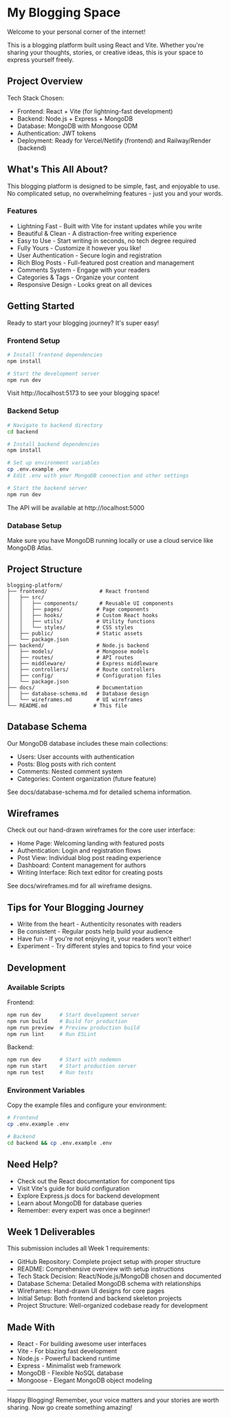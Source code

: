 # My Blogging Space

Welcome to your personal corner of the internet!

This is a blogging platform built using React and Vite. Whether you're sharing your thoughts, stories, or creative ideas, this is your space to express yourself freely.

## Project Overview

Tech Stack Chosen:
- Frontend: React + Vite (for lightning-fast development)
- Backend: Node.js + Express + MongoDB
- Database: MongoDB with Mongoose ODM
- Authentication: JWT tokens
- Deployment: Ready for Vercel/Netlify (frontend) and Railway/Render (backend)

## What's This All About?

This blogging platform is designed to be simple, fast, and enjoyable to use. No complicated setup, no overwhelming features - just you and your words.

### Features

- Lightning Fast - Built with Vite for instant updates while you write
- Beautiful & Clean - A distraction-free writing experience
- Easy to Use - Start writing in seconds, no tech degree required
- Fully Yours - Customize it however you like!
- User Authentication - Secure login and registration
- Rich Blog Posts - Full-featured post creation and management
- Comments System - Engage with your readers
- Categories & Tags - Organize your content
- Responsive Design - Looks great on all devices

## Getting Started

Ready to start your blogging journey? It's super easy!

### Frontend Setup

```bash
# Install frontend dependencies
npm install

# Start the development server
npm run dev
```

Visit http://localhost:5173 to see your blogging space!

### Backend Setup

```bash
# Navigate to backend directory
cd backend

# Install backend dependencies
npm install

# Set up environment variables
cp .env.example .env
# Edit .env with your MongoDB connection and other settings

# Start the backend server
npm run dev
```

The API will be available at http://localhost:5000

### Database Setup

Make sure you have MongoDB running locally or use a cloud service like MongoDB Atlas.

## Project Structure

```
blogging-platform/
├── frontend/                 # React frontend
│   ├── src/
│   │   ├── components/       # Reusable UI components
│   │   ├── pages/           # Page components
│   │   ├── hooks/           # Custom React hooks
│   │   ├── utils/           # Utility functions
│   │   └── styles/          # CSS styles
│   ├── public/              # Static assets
│   └── package.json
├── backend/                 # Node.js backend
│   ├── models/              # Mongoose models
│   ├── routes/              # API routes
│   ├── middleware/          # Express middleware
│   ├── controllers/         # Route controllers
│   ├── config/              # Configuration files
│   └── package.json
├── docs/                    # Documentation
│   ├── database-schema.md   # Database design
│   └── wireframes.md        # UI wireframes
└── README.md               # This file
```

## Database Schema

Our MongoDB database includes these main collections:

- Users: User accounts with authentication
- Posts: Blog posts with rich content
- Comments: Nested comment system
- Categories: Content organization (future feature)

See docs/database-schema.md for detailed schema information.

## Wireframes

Check out our hand-drawn wireframes for the core user interface:

- Home Page: Welcoming landing with featured posts
- Authentication: Login and registration flows
- Post View: Individual blog post reading experience
- Dashboard: Content management for authors
- Writing Interface: Rich text editor for creating posts

See docs/wireframes.md for all wireframe designs.

## Tips for Your Blogging Journey

- Write from the heart - Authenticity resonates with readers
- Be consistent - Regular posts help build your audience
- Have fun - If you're not enjoying it, your readers won't either!
- Experiment - Try different styles and topics to find your voice

## Development

### Available Scripts

Frontend:
```bash
npm run dev      # Start development server
npm run build    # Build for production
npm run preview  # Preview production build
npm run lint     # Run ESLint
```

Backend:
```bash
npm run dev      # Start with nodemon
npm run start    # Start production server
npm run test     # Run tests
```

### Environment Variables

Copy the example files and configure your environment:

```bash
# Frontend
cp .env.example .env

# Backend
cd backend && cp .env.example .env
```

## Need Help?

- Check out the React documentation for component tips
- Visit Vite's guide for build configuration
- Explore Express.js docs for backend development
- Learn about MongoDB for database queries
- Remember: every expert was once a beginner!

## Week 1 Deliverables

This submission includes all Week 1 requirements:

- GitHub Repository: Complete project setup with proper structure
- README: Comprehensive overview with setup instructions
- Tech Stack Decision: React/Node.js/MongoDB chosen and documented
- Database Schema: Detailed MongoDB schema with relationships
- Wireframes: Hand-drawn UI designs for core pages
- Initial Setup: Both frontend and backend skeleton projects
- Project Structure: Well-organized codebase ready for development

## Made With

- React - For building awesome user interfaces
- Vite - For blazing fast development
- Node.js - Powerful backend runtime
- Express - Minimalist web framework
- MongoDB - Flexible NoSQL database
- Mongoose - Elegant MongoDB object modeling

---

Happy Blogging! Remember, your voice matters and your stories are worth sharing. Now go create something amazing!
